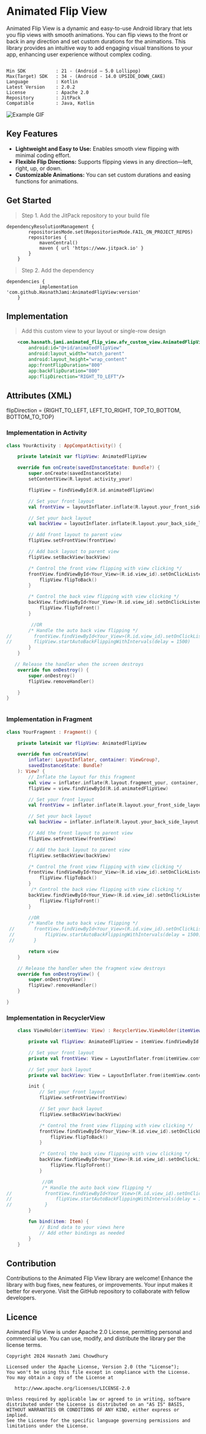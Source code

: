 # Animated Flip View

Animated Flip View is a dynamic and easy-to-use Android library that lets you flip views with smooth animations. You can flip views to the front or back in any direction and set custom durations for the animations. This library provides an intuitive way to add engaging visual transitions to your app, enhancing user experience without complex coding.

```

Min SDK           : 21 - (Android – 5.0 Lollipop)
Max(Target) SDK   : 34 - (Android - 14.0 UPSIDE_DOWN_CAKE)
Language          : Kotlin
Latest Version    : 2.0.2
License           : Apache 2.0
Repository        : JitPack
Compatible        : Java, Kotlin

```

![Example GIF](images/animatedFlipViewDemo.gif)

## Key Features

- **Lightweight and Easy to Use:** Enables smooth view flipping with minimal coding effort.
- **Flexible Flip Directions:** Supports flipping views in any direction—left, right, up, or down.
- **Customizable Animations:** You can set custom durations and easing functions for animations.



## Get Started


> Step 1. Add the JitPack repository to your build file

```
dependencyResolutionManagement {
		repositoriesMode.set(RepositoriesMode.FAIL_ON_PROJECT_REPOS)
		repositories {
			mavenCentral()
			maven { url 'https://www.jitpack.io' }
		}
	}
```
> Step 2. Add the dependency

```
dependencies {
	        implementation 'com.github.HasnathJami:AnimatedFlipView:version'
	}
```

## Implementation
> Add this custom view to your layout or single-row design
```xml
    <com.hasnath.jami.animated_flip_view.afv_custom_view.AnimatedFlipView
        android:id="@+id/animatedFlipView"
        android:layout_width="match_parent"
        android:layout_height="wrap_content"
        app:frontFlipDuration="800"
        app:backFlipDuration="800"
        app:flipDirection="RIGHT_TO_LEFT"/>
```
## Attributes (XML)
flipDirection = {RIGHT_TO_LEFT, LEFT_TO_RIGHT, TOP_TO_BOTTOM, BOTTOM_TO_TOP}


### Implementation in Activity

```kotlin
class YourActivity : AppCompatActivity() {

    private lateinit var flipView: AnimatedFlipView

    override fun onCreate(savedInstanceState: Bundle?) {
        super.onCreate(savedInstanceState)
        setContentView(R.layout.activity_your)

        flipView = findViewById(R.id.animatedFlipView)

        // Set your front layout
        val frontView = layoutInflater.inflate(R.layout.your_front_side_layout, null)

        // Set your back layout
        val backView = layoutInflater.inflate(R.layout.your_back_side_layout, null)

        // Add front layout to parent view
        flipView.setFrontView(frontView)

        // Add back layout to parent view
        flipView.setBackView(backView)

        /* Control the front view flipping with view clicking */
        frontView.findViewById<Your_View>(R.id.view_id).setOnClickListener {
            flipView.flipToBack()
        }

        /* Control the back view flipping with view clicking */
        backView.findViewById<Your_View>(R.id.view_id).setOnClickListener {
            flipView.flipToFront()
        }

         //OR
        /* Handle the auto back view flipping */
//        frontView.findViewById<Your_View>(R.id.view_id).setOnClickListener {
//        flipView.startAutoBackFlippingWithIntervals(delay = 1500)
        }
    }

   // Release the handler when the screen destroys
    override fun onDestroy() {
        super.onDestroy()
        flipView.removeHandler()

    }
}



```

### Implementation in Fragment

```kotlin
class YourFragment : Fragment() {

    private lateinit var flipView: AnimatedFlipView

    override fun onCreateView(
        inflater: LayoutInflater, container: ViewGroup?,
        savedInstanceState: Bundle?
    ): View? {
        // Inflate the layout for this fragment
        val view = inflater.inflate(R.layout.fragment_your, container, false)
        flipView = view.findViewById(R.id.animatedFlipView)

        // Set your front layout
        val frontView = inflater.inflate(R.layout.your_front_side_layout, null)

        // Set your back layout
        val backView = inflater.inflate(R.layout.your_back_side_layout, null)

        // Add the front layout to parent view
        flipView.setFrontView(frontView)

        // Add the back layout to parent view
        flipView.setBackView(backView)

        /* Control the front view flipping with view clicking */
        frontView.findViewById<Your_View>(R.id.view_id).setOnClickListener {
            flipView.flipToBack()
        }
         /* Control the back view flipping with view clicking */
        backView.findViewById<Your_View>(R.id.view_id).setOnClickListener {
            flipView.flipToFront()
        }

        //OR
        /* Handle the auto back view flipping */
 //       frontView.findViewById<Your_View>(R.id.view_id).setOnClickListener {
 //           flipView.startAutoBackFlippingWithIntervals(delay = 1500)
 //       }

        return view
    }

    // Release the handler when the fragment view destroys
    override fun onDestroyView() {
        super.onDestroyView()
        flipView?.removeHandler()
    }

}
```

### Implementation in RecyclerView
```kotlin
    class ViewHolder(itemView: View) : RecyclerView.ViewHolder(itemView) {

        private val flipView: AnimatedFlipView = itemView.findViewById(R.id.animatedFlipView)

        // Set your front layout
        private val frontView: View = LayoutInflater.from(itemView.context).inflate(R.layout.your_front_side_layout, null)

        // Set your back layout
        private val backView: View = LayoutInflater.from(itemView.context).inflate(R.layout.your_back_side_layout, null)

        init {
            // Set your front layout
            flipView.setFrontView(frontView)

            // Set your back layout
            flipView.setBackView(backView)

            /* Control the front view flipping with view clicking */
            frontView.findViewById<Your_View>(R.id.view_id).setOnClickListener {
                flipView.flipToBack()
            }

            /* Control the back view flipping with view clicking */
            backView.findViewById<Your_View>(R.id.view_id).setOnClickListener {
                flipView.flipToFront()
            }

             //OR
             /* Handle the auto back view flipping */          
//            frontView.findViewById<Your_View>(R.id.view_id).setOnClickListener {
//                flipView.startAutoBackFlippingWithIntervals(delay = 1500)
//            }
        }

        fun bind(item: Item) {
            // Bind data to your views here
            // Add other bindings as needed
        }
    }

```

## Contribution

Contributions to the Animated Flip View library are welcome! Enhance the library with bug fixes, new features, or improvements. Your input makes it better for everyone. Visit the GitHub repository to collaborate with fellow developers.

## Licence

Animated Flip View is under Apache 2.0 License, permitting personal and commercial use. You can use, modify, and distribute the library per the license terms.

```
Copyright 2024 Hasnath Jami Chowdhury

Licensed under the Apache License, Version 2.0 (the "License");
You won't be using this file except in compliance with the License.
You may obtain a copy of the License at

   http://www.apache.org/licenses/LICENSE-2.0

Unless required by applicable law or agreed to in writing, software
distributed under the License is distributed on an "AS IS" BASIS,
WITHOUT WARRANTIES OR CONDITIONS OF ANY KIND, either express or implied.
See the License for the specific language governing permissions and
limitations under the License.

```
